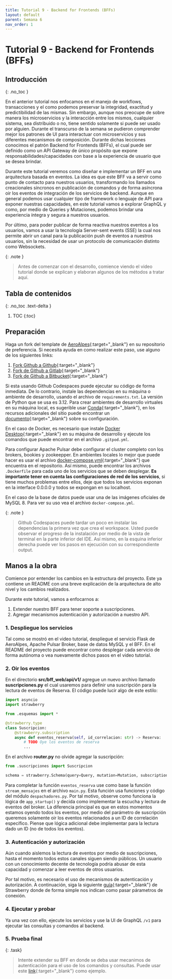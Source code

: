 ```yaml
---
title: Tutorial 9 - Backend for Frontends (BFFs)
layout: default
parent: Semana 6
nav_order: 1
---
```


# Tutorial 9 - Backend for Frontends (BFFs)

## Introducción
{: .no_toc }

En el anterior tutorial nos enfocamos en el manejo de workflows, transacciones y el como podemos preservar la integridad, exactitud y predictibilidad de las mismas. Sin embargo, aunque nos preocupe de sobre manera los microservicios y la interacción entre los mismos, cualquier sistema, sea distribuido o no, tiene sentido solamente si puede ser usado por alguien. Durante el transcurso de la semana se pudieron comprender mejor los patrones de UI para interactuar con microservicios y sus diferentes mecanismos de composición. Durante dichas lecciones conocimos el patrón Backend for Frontends (BFFs), el cual puede ser definido como un API Gateway de único propósito que expone responsabilidades/capacidades con base a la experiencia de usuario que se desea brindar.

Durante este tutorial veremos como diseñar e implementar un BFF en una arquitectura basada en eventos. La idea es que este BFF va a servir como punto de contacto para nuestros usuarios, transformando los llamados creacionales síncronos en publicación de comandos y de forma asíncrona oir los eventos de integración de los servicios de backend. Aunque en general podemos usar cualquier tipo de framework o lenguaje de API para exponer nuestras capacidades, en este tutorial vamos a explorar GraphQL y como, por medio de Queries y Mutaciones, podemos brindar una experiencia íntegra y segura a nuestros usuarios. 

Por último, para poder publicar de forma reactiva nuestros eventos a los usuarios, vamos a usar la tecnología Server-sent events (SSE) la cual nos permite abrir un canal para la publicación push de eventos a nuestros usuarios, sin la necesidad de usar un protocolo de comunicación distinto como Websockets.

{: .note }
> Antes de comenzar con el desarrollo, comience viendo el video tutorial donde se explican y elaboran algunos de los métodos a tratar aquí.


## Tabla de contenidos
{: .no_toc .text-delta }

1. TOC
{:toc}


## Preparación

Haga un fork del template de [AeroAlpes](https://github.com/MISW4406/tutorial-9-bff){:target="_blank"} en su repositorio de preferencia. Si necesita ayuda en como realizar este paso, use alguno de los siguientes links:

1. [Fork Github a Github](https://docs.github.com/en/get-started/quickstart/fork-a-repo){:target="_blank"}
2. [Fork de Github a Gitlab](https://stackoverflow.com/questions/50973048/forking-git-repository-from-github-to-gitlab){:target="_blank"}
3. [Fork de Github a Bitbucket](https://stackoverflow.com/questions/8137997/forking-from-github-to-bitbucket){:target="_blank"}

Si esta usando Github Codespaces puede ejecutar su código de forma inmediata. De lo contrario, instale las dependencias en su máquina o ambiente de desarrollo, usando el archivo de `requirements.txt`. La versión de Python que se usa es 3.12. Para crear ambientes de desarrollo virtuales en su máquina local, es sugerible usar [Conda](https://docs.conda.io/en/latest/){:target="_blank"}, en los recursos adicionales del sitio puede encontrar un [documento](/docs/recursos_adicionales/conda){:target="_blank"} sobre su configuración.

En el caso de Docker, es necesario que instale [Docker Desktop](https://www.docker.com/products/docker-desktop/){:target="_blank"} en su máquina de desarrollo y ejecute los comandos que puede encontrar en el archivo `.gitpod.yml`.

Para configurar Apache Pulsar debe configurar el cluster completo con los brokers, bookies y zookeepper. En ambientes locales lo mejor que puede hacer es usar el archivo [docker-compose.yml](https://github.com/MISW4406/tutorial-7-event-sourcing/blob/main/docker-compose.yml){:target="_blank"} que encuentra en el repositorio. Así mismo, puede encontrar los archivos `.Dockerfile` para cada uno de los servicios que se deben desplegar. **Es importante tener en cuenta las configuraciones de red de los servicios**, si tiene muchos problemas entre ellos, deje que todos los servicios exponan en la interface 0.0.0.0 y todos se expongan en su localhost.

En el caso de la base de datos puede usar una de las imágenes oficiales de MySQL 8. Para ver su uso vea el archivo `docker-compose.yml`.

{: .note }
> Github Codespaces puede tardar un poco en instalar las dependencias la primera vez que crea el workspace. Usted puede observar el progreso de la instalación por medio de la vista de terminal en la parte inferior del IDE. Así mismo, en la esquina inferior derecha puede ver los pasos en ejecución con su correspondiente output.

## Manos a la obra

Comience por entender los cambios en la estructura del proyecto. Este ya contiene un README con una breve explicación de la arquitectura de alto nivel y los cambios realizados. 

Durante este tutorial, vamos a enfocarnos a:

1. Extender nuestro BFF para tener soporte a suscripciones.
2. Agregar mecanismos autenticación y autorización a nuestro API.

### 1. Despliegue los servicios

Tal como se mostró en el video tutorial, despliegue el servicio Flask de AeroAlpes, Apache Pulsar Broker, base de datos MySQL y el BFF. En el README del proyecto puede encontrar como desplegar cada servicio de forma autónoma o vea nuevamente dichos pasos en el video tutorial.

### 2. Oir los eventos

En el directorio **src/bff_web/api/v1/** agregue un nuevo archivo llamado **suscripciones.py** el cual usaremos para definir una suscripción para la lectura de eventos de Reserva. El código puede lucir algo de este estilo:

```python
import asyncio
import strawberry

from .esquemas import *

@strawberry.type
class Suscripcion:
    @strawberry.subscription
    async def eventos_reserva(self, id_correlacion: str) -> Reserva:
        # TODO Oye los eventos de reserva
        ...
```

En el archivo **router.py** no olvide agregar la suscripción:

```python
from .suscripciones import Suscripcion

schema = strawberry.Schema(query=Query, mutation=Mutation, subscription=Suscripcion)
```

Para completar la función `eventos_reserva` use como base la función `stream_mensajes` en el archivo `main.py`. Esta función usa funciones y código del módulo `despachadores.py`. Por tal motivo, observe como funciona la lógica de `app_startup()` y decida como implementar la escucha y lectura de eventos del broker. La diferencia principal es que en estos momentos estamos oyendo todos los eventos, por medio del parámetro de suscripción queremos solamente oir los eventos relacionados a un ID de correlación específico.
Piense que lógica adicional debe implementar para la lectura dado un ID (no de todos los eventos).

### 3. Autenticación y autorización

Aún cuando aislemos la lectura de eventos por medio de suscripciones, hasta el momento todos estos canales siguen siendo públicos. Un usuario con un conocimiento decente de tecnología podría abusar de esta capacidad y comenzar a leer eventos de otros usuarios. 

Por tal motivo, es necesario el uso de mecanismos de autenticación y autorización. A continuación, siga la siguiente [guía](https://strawberry.rocks/docs/general/subscriptions){:target="_blank"} de Strawberry donde de forma simple nos indican como pasar párametros de conexión.

### 4. Ejecutar y probar

Ya una vez con ello, ejecute los servicios y use la UI de GraphQL `/v1` para ejecutar las consultas y comandos al backend.

### 5. Prueba final

{: .task}
> Intente extender su BFF en donde se deba usar mecanimos de autenticación para el uso de los comandos y consultas. Puede usar este [link](https://strawberry.rocks/docs/guides/authentication){:target="_blank"} como ejemplo.
